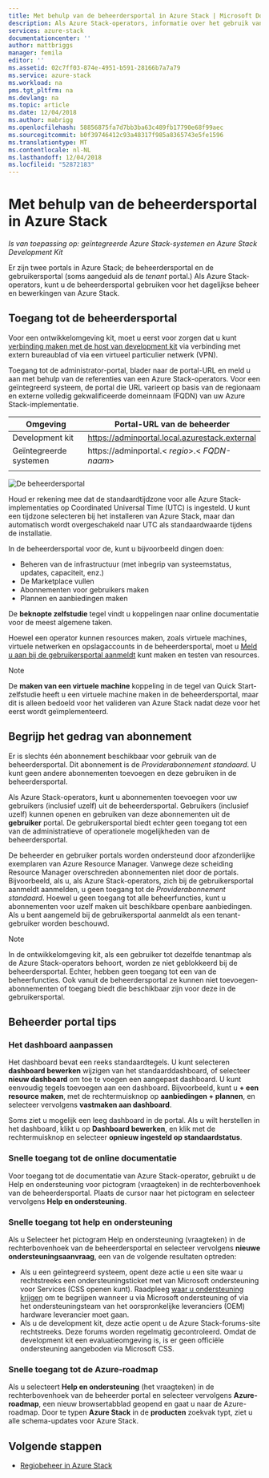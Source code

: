 ```yaml
---
title: Met behulp van de beheerdersportal in Azure Stack | Microsoft Docs
description: Als Azure Stack-operators, informatie over het gebruik van de beheerdersportal.
services: azure-stack
documentationcenter: ''
author: mattbriggs
manager: femila
editor: ''
ms.assetid: 02c7ff03-874e-4951-b591-28166b7a7a79
ms.service: azure-stack
ms.workload: na
pms.tgt_pltfrm: na
ms.devlang: na
ms.topic: article
ms.date: 12/04/2018
ms.author: mabrigg
ms.openlocfilehash: 58856875fa7d7bb3ba63c489fb17790e68f99aec
ms.sourcegitcommit: b0f39746412c93a48317f985a8365743e5fe1596
ms.translationtype: MT
ms.contentlocale: nl-NL
ms.lasthandoff: 12/04/2018
ms.locfileid: "52872183"
---
```

# <a name="using-the-administrator-portal-in-azure-stack"></a>Met behulp van de beheerdersportal in Azure Stack

*Is van toepassing op: geïntegreerde Azure Stack-systemen en Azure Stack Development Kit*

Er zijn twee portals in Azure Stack; de beheerdersportal en de gebruikersportal (soms aangeduid als de *tenant* portal.) Als Azure Stack-operators, kunt u de beheerdersportal gebruiken voor het dagelijkse beheer en bewerkingen van Azure Stack.

## <a name="access-the-administrator-portal"></a>Toegang tot de beheerdersportal

Voor een ontwikkelomgeving kit, moet u eerst voor zorgen dat u kunt [verbinding maken met de host van development kit](azure-stack-connect-azure-stack.md) via verbinding met extern bureaublad of via een virtueel particulier netwerk (VPN).

Toegang tot de administrator-portal, blader naar de portal-URL en meld u aan met behulp van de referenties van een Azure Stack-operators. Voor een geïntegreerd systeem, de portal die URL varieert op basis van de regionaam en externe volledig gekwalificeerde domeinnaam (FQDN) van uw Azure Stack-implementatie.

| Omgeving | Portal-URL van de beheerder |   
| -- | -- | 
| Development kit| https://adminportal.local.azurestack.external  |
| Geïntegreerde systemen | https://adminportal.&lt; *regio*&gt;.&lt; *FQDN-naam*&gt; | 
| | |

 ![De beheerdersportal](media/azure-stack-manage-portals/admin-portal.png)

Houd er rekening mee dat de standaardtijdzone voor alle Azure Stack-implementaties op Coordinated Universal Time (UTC) is ingesteld. U kunt een tijdzone selecteren bij het installeren van Azure Stack, maar dan automatisch wordt overgeschakeld naar UTC als standaardwaarde tijdens de installatie.

In de beheerdersportal voor de, kunt u bijvoorbeeld dingen doen:

* Beheren van de infrastructuur (met inbegrip van systeemstatus, updates, capaciteit, enz.)
* De Marketplace vullen
* Abonnementen voor gebruikers maken
* Plannen en aanbiedingen maken

De **beknopte zelfstudie** tegel vindt u koppelingen naar online documentatie voor de meest algemene taken.

Hoewel een operator kunnen resources maken, zoals virtuele machines, virtuele netwerken en opslagaccounts in de beheerdersportal, moet u [Meld u aan bij de gebruikersportal aanmeldt](user/azure-stack-use-portal.md) kunt maken en testen van resources.

>[!NOTE]
>De **maken van een virtuele machine** koppeling in de tegel van Quick Start-zelfstudie heeft u een virtuele machine maken in de beheerdersportal, maar dit is alleen bedoeld voor het valideren van Azure Stack nadat deze voor het eerst wordt geïmplementeerd.

## <a name="understand-subscription-behavior"></a>Begrijp het gedrag van abonnement

Er is slechts één abonnement beschikbaar voor gebruik van de beheerdersportal. Dit abonnement is de *Providerabonnement standaard*. U kunt geen andere abonnementen toevoegen en deze gebruiken in de beheerdersportal.

Als Azure Stack-operators, kunt u abonnementen toevoegen voor uw gebruikers (inclusief uzelf) uit de beheerdersportal. Gebruikers (inclusief uzelf) kunnen openen en gebruiken van deze abonnementen uit de **gebruiker** portal. De gebruikersportal biedt echter geen toegang tot een van de administratieve of operationele mogelijkheden van de beheerdersportal.

De beheerder en gebruiker portals worden ondersteund door afzonderlijke exemplaren van Azure Resource Manager. Vanwege deze scheiding Resource Manager overschreden abonnementen niet door de portals. Bijvoorbeeld, als u, als Azure Stack-operators, zich bij de gebruikersportal aanmeldt aanmelden, u geen toegang tot de *Providerabonnement standaard*. Hoewel u geen toegang tot alle beheerfuncties, kunt u abonnementen voor uzelf maken uit beschikbare openbare aanbiedingen. Als u bent aangemeld bij de gebruikersportal aanmeldt als een tenant-gebruiker worden beschouwd.

  >[!NOTE]
  >In de ontwikkelomgeving kit, als een gebruiker tot dezelfde tenantmap als de Azure Stack-operators behoort, worden ze niet geblokkeerd bij de beheerdersportal. Echter, hebben geen toegang tot een van de beheerfuncties. Ook vanuit de beheerdersportal ze kunnen niet toevoegen-abonnementen of toegang biedt die beschikbaar zijn voor deze in de gebruikersportal.

## <a name="administrator-portal-tips"></a>Beheerder portal tips

### <a name="customize-the-dashboard"></a>Het dashboard aanpassen

Het dashboard bevat een reeks standaardtegels. U kunt selecteren **dashboard bewerken** wijzigen van het standaarddashboard, of selecteer **nieuw dashboard** om toe te voegen een aangepast dashboard. U kunt eenvoudig tegels toevoegen aan een dashboard. Bijvoorbeeld, kunt u **+ een resource maken**, met de rechtermuisknop op **aanbiedingen + plannen**, en selecteer vervolgens **vastmaken aan dashboard**.

Soms ziet u mogelijk een leeg dashboard in de portal. Als u wilt herstellen in het dashboard, klikt u op **Dashboard bewerken**, en klik met de rechtermuisknop en selecteer **opnieuw ingesteld op standaardstatus**.

### <a name="quick-access-to-online-documentation"></a>Snelle toegang tot de online documentatie

Voor toegang tot de documentatie van Azure Stack-operator, gebruikt u de Help en ondersteuning voor pictogram (vraagteken) in de rechterbovenhoek van de beheerdersportal. Plaats de cursor naar het pictogram en selecteer vervolgens **Help en ondersteuning**.

### <a name="quick-access-to-help-and-support"></a>Snelle toegang tot help en ondersteuning

Als u Selecteer het pictogram Help en ondersteuning (vraagteken) in de rechterbovenhoek van de beheerdersportal en selecteer vervolgens **nieuwe ondersteuningsaanvraag**, een van de volgende resultaten optreden:

- Als u een geïntegreerd systeem, opent deze actie u een site waar u rechtstreeks een ondersteuningsticket met van Microsoft ondersteuning voor Services (CSS openen kunt). Raadpleeg [waar u ondersteuning krijgen](azure-stack-manage-basics.md#where-to-get-support) om te begrijpen wanneer u via Microsoft ondersteuning of via het ondersteuningsteam van het oorspronkelijke leveranciers (OEM) hardware leverancier moet gaan.
- Als u de development kit, deze actie opent u de Azure Stack-forums-site rechtstreeks. Deze forums worden regelmatig gecontroleerd. Omdat de development kit een evaluatieomgeving is, is er geen officiële ondersteuning aangeboden via Microsoft CSS.

### <a name="quick-access-to-the-azure-roadmap"></a>Snelle toegang tot de Azure-roadmap

Als u selecteert **Help en ondersteuning** (het vraagteken) in de rechterbovenhoek van de beheerder portal en selecteer vervolgens **Azure-roadmap**, een nieuw browsertabblad geopend en gaat u naar de Azure-roadmap. Door te typen **Azure Stack** in de **producten** zoekvak typt, ziet u alle schema-updates voor Azure Stack.

## <a name="next-steps"></a>Volgende stappen

- [Regiobeheer in Azure Stack](azure-stack-region-management.md)
